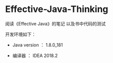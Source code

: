 # Effective-Java-Thinking
阅读《Effective Java》的笔记 以及书中代码的测试  
  
开发环境如下：  
  
* Java version ： 1.8.0_181  
  
* 编译器 ： IDEA 2018.2

